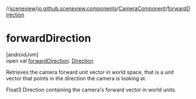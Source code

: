 //[sceneview](../../../index.md)/[io.github.sceneview.components](../index.md)/[CameraComponent](index.md)/[forwardDirection](forward-direction.md)

# forwardDirection

[androidJvm]\
open val [forwardDirection](forward-direction.md): [Direction](../../io.github.sceneview.math/index.md#1758682841%2FClasslikes%2F-1571379623)

Retrieves the camera forward unit vector in world space, that is a unit vector that points in the direction the camera is looking at.

Float3 Direction containing the camera's forward vector in world units.

